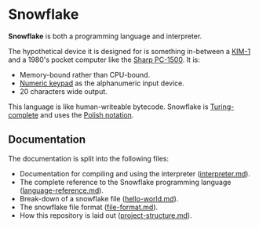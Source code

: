# Snowflake

**Snowflake** is both a programming language and interpreter.

The hypothetical device it is designed for is something in-between a [KIM-1][2] 
and a 1980's pocket computer like the [Sharp PC-1500][3]. It is:

* Memory-bound rather than CPU-bound.
* [Numeric keypad][1] as the alphanumeric input device.
* 20 characters wide output.

This language is like human-writeable bytecode. Snowflake is 
[Turing-complete][4] and uses the [Polish notation][5].

[1]: https://en.wikipedia.org/wiki/E.161
[2]: https://en.wikipedia.org/wiki/KIM-1
[3]: https://en.wikipedia.org/wiki/Sharp_PC-1500
[4]: https://en.wikipedia.org/wiki/Turing_completeness
[5]: https://en.wikipedia.org/wiki/Polish_notation

## Documentation

The documentation is split into the following files:

* Documentation for compiling and using the interpreter ([interpreter.md][8]).
* The complete reference to the Snowflake programming language ([language-reference.md][6]).
* Break-down of a snowflake file ([hello-world.md][7]).
* The snowflake file format ([file-format.md][10]).
* How this repository is laid out ([project-structure.md][9]).

[6]: language-reference.md
[7]: hello-world.md
[8]: interpreter.md
[9]: project-structure.md
[10]: file-format.md
